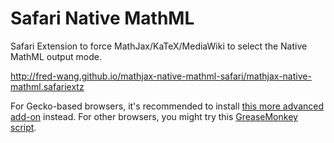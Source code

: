 Safari Native MathML
====================

Safari Extension to force MathJax/KaTeX/MediaWiki to select the Native MathML
output mode.

http://fred-wang.github.io/mathjax-native-mathml-safari/mathjax-native-mathml.safariextz

For Gecko-based browsers, it's recommended to install [this more advanced add-on](https://addons.mozilla.org/en-US/addon/native-mathml/) instead. For
other browsers, you might try this [GreaseMonkey script](https://openuserjs.org/scripts/fred.wang/MathJax_Native_MathML/).
